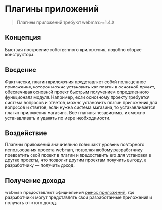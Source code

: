 # Плагины приложений

> Плагины приложений требуют webman>=1.4.0

## Концепция
Быстрая построение собственного приложения, подобно сборке конструктора.

## Введение
Фактически, плагин приложения представляет собой полноценное приложение, которое можно установить как плагин в основной проект, обеспечивая основной проект быстрым получением определенного функционала модуля. Например, если основному проекту требуется система вопросов и ответов, можно установить плагин приложения для вопросов и ответов, если нужна система магазина, то устанавливается плагин приложения магазина. Все плагины независимы, их можно устанавливать и удалять по мере необходимости.

## Воздействие
Плагины приложений значительно повышают уровень повторного использования проекта webman, позволяя любому разработчику превратить свой проект в плагин и предоставить его для установки в другие проекты, что позволит другим проектам получить выгоду, а разработчику — получить доход.

## Получение дохода
webman предоставляет официальный [рынок приложений](https://www.workerman.net/apps), где разработчики могут представлять свои разработанные приложения и получать от этого доход.
